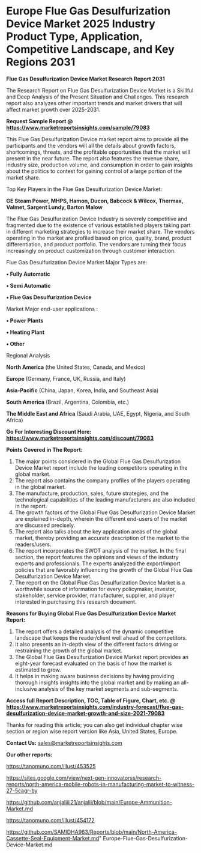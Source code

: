  # Europe Flue Gas Desulfurization Device Market 2025 Industry Product Type, Application, Competitive Landscape, and Key Regions 2031

<strong>Flue Gas Desulfurization Device Market Research Report 2031</strong>

The Research Report on Flue Gas Desulfurization Device Market is a Skillful and Deep Analysis of the Present Situation and Challenges. This research report also analyzes other important trends and market drivers that will affect market growth over 2025-2031.

<strong>Request Sample Report @ <a href=https://www.marketreportsinsights.com/sample/79083>https://www.marketreportsinsights.com/sample/79083</a></strong>

This Flue Gas Desulfurization Device market report aims to provide all the participants and the vendors will all the details about growth factors, shortcomings, threats, and the profitable opportunities that the market will present in the near future. The report also features the revenue share, industry size, production volume, and consumption in order to gain insights about the politics to contest for gaining control of a large portion of the market share.

Top Key Players in the Flue Gas Desulfurization Device Market:

<strong>GE Steam Power, MHPS, Hamon, Ducon, Babcock & Wilcox, Thermax, Valmet, Sargent Lundy, Barton Malow</strong>

The Flue Gas Desulfurization Device Industry is severely competitive and fragmented due to the existence of various established players taking part in different marketing strategies to increase their market share. The vendors operating in the market are profiled based on price, quality, brand, product differentiation, and product portfolio. The vendors are turning their focus increasingly on product customization through customer interaction.

Flue Gas Desulfurization Device Market Major Types are:

<strong>• Fully Automatic

• Semi Automatic

• Flue Gas Desulfurization Device</strong>

Market Major end-user applications :

<strong>• Power Plants

• Heating Plant

• Other</strong>

Regional Analysis

</u><strong><b>North America</b></strong> (the United States, Canada, and Mexico)

<strong><b>Europe </b></strong>(Germany, France, UK, Russia, and Italy)

<strong><b>Asia-Pacific</b></strong> (China, Japan, Korea, India, and Southeast Asia)

<strong><b>South America</b></strong> (Brazil, Argentina, Colombia, etc.)

<strong><b>The Middle East and Africa</b></strong> (Saudi Arabia, UAE, Egypt, Nigeria, and South Africa)

<strong>Go For Interesting Discount Here: <a href=https://www.marketreportsinsights.com/discount/79083>https://www.marketreportsinsights.com/discount/79083</a></strong>

<strong>Points Covered in The Report:</strong>
<ol>
  <li>The major points considered in the Global Flue Gas Desulfurization Device Market report include the leading competitors operating in the global market.</li>
  <li>The report also contains the company profiles of the players operating in the global market.</li>
  <li>The manufacture, production, sales, future strategies, and the technological capabilities of the leading manufacturers are also included in the report.</li>
  <li>The growth factors of the Global Flue Gas Desulfurization Device Market are explained in-depth, wherein the different end-users of the market are discussed precisely.</li>
  <li>The report also talks about the key application areas of the global market, thereby providing an accurate description of the market to the readers/users.</li>
  <li>The report incorporates the SWOT analysis of the market. In the final section, the report features the opinions and views of the industry experts and professionals. The experts analyzed the export/import policies that are favorably influencing the growth of the Global Flue Gas Desulfurization Device Market.</li>
  <li>The report on the Global Flue Gas Desulfurization Device Market is a worthwhile source of information for every policymaker, investor, stakeholder, service provider, manufacturer, supplier, and player interested in purchasing this research document.</li>
</ol>
<strong>Reasons for Buying Global Flue Gas Desulfurization Device Market Report:</strong>

<ol>
  <li>The report offers a detailed analysis of the dynamic competitive landscape that keeps the reader/client well ahead of the competitors.</li>
  <li>It also presents an in-depth view of the different factors driving or restraining the growth of the global market.</li>
  <li>The Global Flue Gas Desulfurization Device Market report provides an eight-year forecast evaluated on the basis of how the market is estimated to grow.</li>
  <li>It helps in making aware business decisions by having providing thorough insights insights into the global market and by making an all-inclusive analysis of the key market segments and sub-segments.</li>
</ol>
<strong>Access full Report Description, TOC, Table of Figure, Chart, etc. @ <a href=https://www.marketreportsinsights.com/industry-forecast/flue-gas-desulfurization-device-market-growth-and-size-2021-79083>https://www.marketreportsinsights.com/industry-forecast/flue-gas-desulfurization-device-market-growth-and-size-2021-79083</a></strong>


Thanks for reading this article; you can also get individual chapter wise section or region wise report version like Asia, United States, Europe.

<strong>Contact Us:</strong>
sales@marketreportsinsights.com

<strong>Our other reports:</strong>

<a href=https://tanomuno.com/illust/453525>https://tanomuno.com/illust/453525</a>

<a href=https://sites.google.com/view/next-gen-innovatorss/research-reports/north-america-mobile-robots-in-manufacturing-market-to-witness-27-5cagr-by>https://sites.google.com/view/next-gen-innovatorss/research-reports/north-america-mobile-robots-in-manufacturing-market-to-witness-27-5cagr-by</a>

<a href=https://github.com/anjaliiii21/anjalii/blob/main/Europe-Ammunition-Market.md>https://github.com/anjaliiii21/anjalii/blob/main/Europe-Ammunition-Market.md</a>

<a href=https://tanomuno.com/illust/454172>https://tanomuno.com/illust/454172</a>

<a href=https://github.com/SAMIDHA963/Reports/blob/main/North-America-Cassette-Seal-Equipment-Market.md>https://github.com/SAMIDHA963/Reports/blob/main/North-America-Cassette-Seal-Equipment-Market.md</a>"
Europe-Flue-Gas-Desulfurization-Device-Market.md
